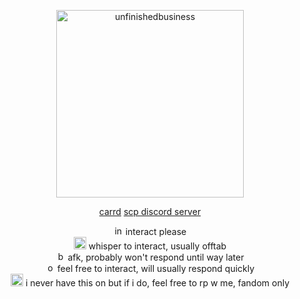 <p align="center">
<img width="300" src="https://64.media.tumblr.com/4a57c91d98481aba845038a8f4f9078f/cb931cb59668244a-b6/s1280x1920/0998f7e1c896b590eaad6cced700b37d7cdf02a3.jpg" alt="unfinishedbusiness">
</p>
<p align="center">
<a href="https://glassdraki.carrd.co">carrd</a>
<a href="https://discord.gg/YQcBUCeS">scp discord server</a>
</p>
<p align="center">
<img width="15" src="https://cdn-icons-png.flaticon.com/512/10014/10014617.png" alt="int"> interact please
<br>
<img width="20" src="https://static.vecteezy.com/system/resources/previews/019/899/719/non_2x/simple-moon-icon-png.png" alt="rp"> whisper to interact, usually offtab
<br>
<img width="15" src="https://upload.wikimedia.org/wikipedia/commons/d/df/Traffic_Sign_GR_-_KOK_2009_-_R-7.svg" alt="busy"> afk, probably won't respond until way later
<br>
<img width="15" src="https://www.pngall.com/wp-content/uploads/14/Green-Circle-PNG-Cutout.png" alt="online"> feel free to interact, will usually respond quickly
<br>
<img width="20" src="https://cdn-icons-png.flaticon.com/512/5198/5198216.png" alt="rp"> i never have this on but if i do, feel free to rp w me, fandom only

